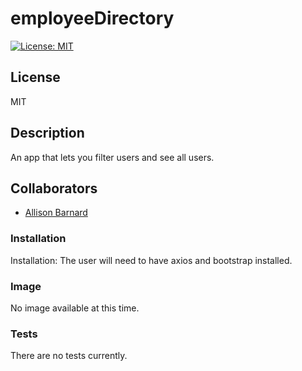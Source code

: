 # employeeDirectory
[![License: MIT](https://img.shields.io/badge/License-MIT-yellow.svg)](https://opensource.org/licenses/MIT)
## __License__
MIT

## __Description__
An app that lets you filter users and see all users.

## __Collaborators__
* [Allison Barnard](https://github.com/allisonbarnard07)

### __Installation__
Installation:  The user will need to have axios and bootstrap installed.

### __Image__
No image available at this time.

### __Tests__
There are no tests currently.  
